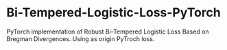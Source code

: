 # Bi-Tempered-Logistic-Loss-PyTorch
PyTorch implementation of Robust Bi-Tempered Logistic Loss Based on Bregman Divergences. Using as origin PyTroch loss.
